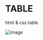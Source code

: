 # TABLE
 html & css table

![image](https://github.com/shrutigajera102/creat-table/assets/146714862/74f55673-aaf5-43f6-9c0c-7dd1456cdc9b)
